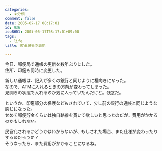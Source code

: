 ```yaml
---
categories:
  - 未分類
comment: false
date: 2005-05-17 08:17:01
id: 936
iso8601: 2005-05-17T08:17:01+09:00
tags:
  - life
title: 貯金通帳の更新

---
```


<div class="entry-body">
  <p>今日、郵便局で通帳の更新を数年ぶりにした。<br />
    住所、印鑑も同時に変更した。</p>

  <p>新しい通帳は、記入が多くの銀行と同じように横向きになった。<br />
    なので、ATMに入れるときの方向が変わってしまった。<br />
    見開きの状態で入れるのが気に入っていたんだけど。残念だ。</p>

  <p>というか、印鑑部分の保護などもされていて、少し前の銀行の通帳と同じような感じになった。<br />
    せめて郵便貯金くらいは独自路線を貫いて欲しいと思ったのだが、費用がかかるのかもしれない。</p>

  <p>民営化されるかどうかはわからないが、もしされた場合、また仕様が変わったりするのだろうか？<br />
    そうなったら、また費用がかかることになるね。</p>
</div>
